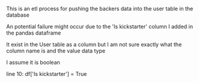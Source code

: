 This is an etl process for pushing the backers data into the
user table in the database

An potential failure might occur due to the 'Is kickstarter' column
I added in the pandas dataframe

It exist in the User table as a column
but I am not sure exactly what the column name is and the value data type

I assume it is boolean

line 10: df['Is kickstarter'] = True
